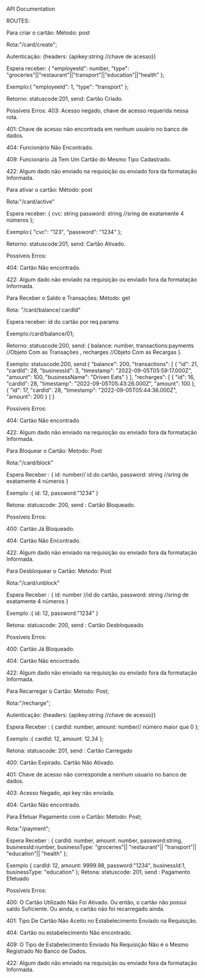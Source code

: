 API Documentation

ROUTES:

Para criar o cartão:
Método: post

Rota:"/card/create";

Autenticação: {headers: {apikey:string //chave de acesso}}

Espera receber: {
    "employeeId": number,
    "type": "groceries"||"restaurant"||"transport"||"education"||"health"
};

Exemplo:{
    "employeeId": 1,
    "type": "transport"
};

Retorno: statuscode:201, send: Cartão Criado.

Possíveis Erros:
403: Acesso negado, chave de acesso requerida nessa rota.

401: Chave de acesso não encontrada em nenhum usuário no banco de dados.

404: Funcionário Não Encontrado.

409: Funcionário Já Tem Um Cartão do Mesmo Tipo Cadastrado. 

422: Algum dado não enviado na requisição ou enviado fora da formatação Informada.


Para ativar o cartão:
Método: post

Rota:"/card/active"

Espera receber: {
    cvc: string
    password: string //sring de exatamente 4 números
};

Exemplo:{
    "cvc": "123",
    "password": "1234"
};

Retorno: statuscode:201, send: Cartão Ativado.

Possíveis Erros:

404: Cartão Não encontrado.

422: Algum dado não enviado na requisição ou enviado fora da formatação Informada.




Para Receber o Saldo e Transações:
Método: get

Rota: "/card/balance/:cardId"

Espera receber: id do cartão por req.params

Exemplo:/card/balance/01;

Retorno: statuscode:200, send: {
    balance: number,
    transactions:payments //Objeto Com as Transações ,
    recharges //Objeto Com as Recargas
  }.
  
Exemplo: statuscode:200, send:{
  "balance": 200,
  "transactions": [
    {
      "id": 21,
      "cardId": 28,
      "businessId": 3,
      "timestamp": "2022-09-05T05:59:17.000Z",
      "amount": 100,
      "businessName": "Driven Eats"
    }
  ],
  "recharges": [
    {
      "id": 16,
      "cardId": 28,
      "timestamp": "2022-09-05T05:43:26.000Z",
      "amount": 100
    },
    {
      "id": 17,
      "cardId": 28,
      "timestamp": "2022-09-05T05:44:36.000Z",
      "amount": 200
    }
  ]
}

Possíveis Erros:

404: Cartão Não encontrado.

422: Algum dado não enviado na requisição ou enviado fora da formatação Informada.



Para Bloquear o Cartão: 
Metodo: Post

Rota:"/card/block"

Espera Receber : {
    id: number// id do cartão,
    password: string //sring de exatamente 4 números
}

Exemplo :{
    id: 12,
    password:"1234"
}

Retona: statuscode: 200, send : Cartão Bloqueado.

Possíveis Erros:

400: Cartão Já Bloqueado.

404: Cartão Não Encontrado.

422: Algum dado não enviado na requisição ou enviado fora da formatação Informada.



Para Desbloquear o Cartão: 
Metodo: Post

Rota:"/card/unblock"

Espera Receber : {
    id: number //id do cartão,
    password: string //sring de exatamente 4 números
}

Exemplo :{
    id: 12,
    password:"1234"
}

Retona: statuscode: 200, send : Cartão Desbloqueado

Possíveis Erros:

400: Cartão Já Bloqueado.

404: Cartão Não encontrado.

422: Algum dado não enviado na requisição ou enviado fora da formatação Informada.




Para Recarregar o Cartão:
Metodo: Post;

Rota:"/recharge";

Autenticação: {headers: {apikey:string //chave de acesso}}

Espera Receber : {
    cardId: number,
    amount: number// número maior que 0
};

Exemplo :{
    cardId: 12,
    amount: 12.34
};

Retona: statuscode: 201, send : Cartão Carregado

400: Cartão Expirado. Cartão Não Ativado.

401: Chave de acesso não corresponde a nenhum usuario no banco de dados.

403: Acesso Negado, api key não enviada. 

404: Cartão Não encontrado.



Para Efetuar Pagamento com o Cartão:
Metodo: Post;

Rota:"/payment";

Espera Receber : {
    cardId: number,
    amount: number,
    password:string,
    businessId:number,
    businessType: "groceries"|| "restaurant"|| "transport"|| "education"|| "health"
};

Exemplo {
    cardId: 12,
    amount: 9999.98,
    password:"1234",
    businessId:1,
    businessType: "education"
};
Retona: statuscode: 201, send : Pagamento Efetuado

Possíveis Erros:

400: O Cartão Utilizado Não Foi Ativado. Ou então, o cartão não possui saldo Suficiente. Ou ainda, o cartão não foi recarregado ainda.

401: Tipo De Cartão Não Aceito no Estabelecimento Enviado na Requisição.

404: Cartão ou estabelecimento Não encontrado.

409: O Tipo de Estabelecimento Enviado Na Requisição Não é o Mesmo Registrado No Banco de Dados.

422: Algum dado não enviado na requisição ou enviado fora da formatação Informada.
